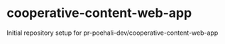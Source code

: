 # cooperative-content-web-app

Initial repository setup for pr-poehali-dev/cooperative-content-web-app